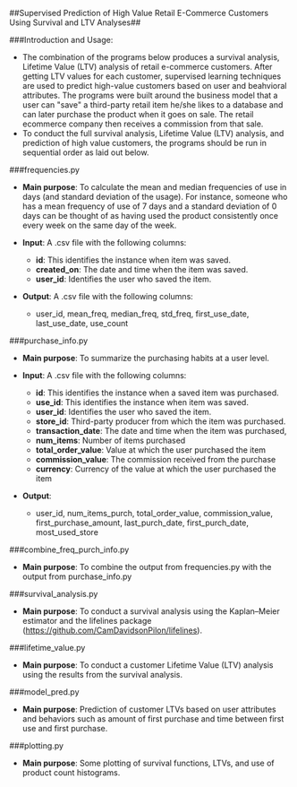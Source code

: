 ##Supervised Prediction of High Value Retail E-Commerce Customers Using Survival and LTV Analyses##

###Introduction and Usage:
* The combination of the programs below produces a survival analysis, Lifetime Value (LTV) analysis of retail e-commerce customers. After getting LTV values for each customer, supervised learning techniques are used to predict high-value customers based on user and beahvioral attributes. The programs were built around the business model that a user can "save" a third-party retail item he/she likes to a database and can later purchase the product when it goes on sale. The retail ecommerce company then receives a commission from that sale.
* To conduct the full survival analysis, Lifetime Value (LTV) analysis, and prediction of high value customers, the programs should be run in sequential order as laid out below.

###frequencies.py

* __Main purpose__: To calculate the mean and median frequencies of use in days (and standard deviation of the usage). For instance, someone who has a mean frequency of use of 7 days and a standard deviation of 0 days can be thought of as having used the product consistently once every week on the same day of the week.

* __Input__: A .csv file with the following columns:

    * __id__: This identifies the instance when item was saved.
    * __created_on__: The date and time when the item was saved.
    * __user_id__: Identifies the user who saved the item.


* __Output__: A .csv file with the following columns:
    * user_id, mean_freq, median_freq, std_freq, first_use_date, last_use_date, use_count

###purchase_info.py

* __Main purpose__: To summarize the purchasing habits at a user level.

* __Input__: A .csv file with the following columns:

    * __id__: This identifies the instance when a saved item was purchased.
    * __use_id__: This identifies the instance when item was saved.
    * __user_id__: Identifies the user who saved the item.
    * __store_id__: Third-party producer from which the item was purchased.
    * __transaction_date__: The date and time when the item was purchased,
    * __num_items__: Number of items purchased
    * __total_order_value__: Value at which the user purchased the item
    * __commission_value__: The commission received from the purchase
    * __currency__: Currency of the value at which the user purchased the item

* __Output__: 

    * user_id, num_items_purch, total_order_value, commission_value, first_purchase_amount, last_purch_date, first_purch_date, most_used_store

###combine_freq_purch_info.py
* __Main purpose__: To combine the output from frequencies.py with the output from purchase_info.py

###survival_analysis.py
* __Main purpose__: To conduct a survival analysis using the Kaplan–Meier estimator and the lifelines package (https://github.com/CamDavidsonPilon/lifelines).

###lifetime_value.py
* __Main purpose__: To conduct a customer Lifetime Value (LTV) analysis using the results from the survival analysis.

###model_pred.py
* __Main purpose__: Prediction of customer LTVs based on user attributes and behaviors such as amount of first purchase and time between first use and first purchase.

###plotting.py
* __Main purpose__: Some plotting of survival functions, LTVs, and use of product count histograms.
